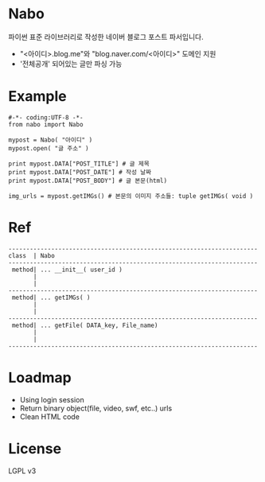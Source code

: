 Nabo
====
파이썬 표준 라이브러리로 작성한 네이버 블로그 포스트 파서입니다.
* "<아이디>.blog.me"와 "blog.naver.com/<아이디>" 도메인 지원
* '전체공개' 되어있는 글만 파싱 가능



Example
====
```
#-*- coding:UTF-8 -*-
from nabo import Nabo

mypost = Nabo( "아이디" )
mypost.open( "글 주소" )

print mypost.DATA["POST_TITLE"] # 글 제목
print mypost.DATA["POST_DATE"] # 작성 날짜
print mypost.DATA["POST_BODY"] # 글 본문(html)

img_urls = mypost.getIMGs() # 본문의 이미지 주소들: tuple getIMGs( void )
```



Ref
====
```
----------------------------------------------------------------------
class  | Nabo
----------------------------------------------------------------------
 method| ... __init__( user_id )
       |
       |
----------------------------------------------------------------------
 method| ... getIMGs( )
       |
       |
----------------------------------------------------------------------
 method| ... getFile( DATA_key, File_name)
       |
       |
----------------------------------------------------------------------
```



Loadmap
====
* Using login session
* Return binary object(file, video, swf, etc..) urls
* Clean HTML code



License
====
LGPL v3
